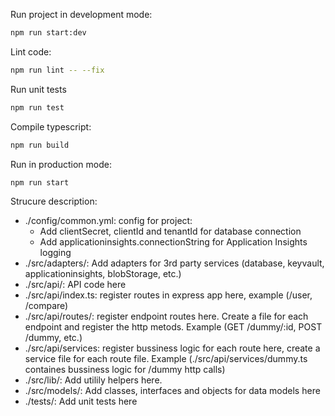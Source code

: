 Run project in development mode:

```bash
npm run start:dev
```

Lint code:

```bash
npm run lint -- --fix
```

Run unit tests

```bash
npm run test
```

Compile typescript:

```bash
npm run build
```

Run in production mode:

```bash
npm run start
```

Strucure description:

- ./config/common.yml: config for project:
  - Add clientSecret, clientId and tenantId for database connection
  - Add applicationinsights.connectionString for Application Insights logging
- ./src/adapters/: Add adapters for 3rd party services (database, keyvault, applicationinsights, blobStorage, etc.)
- ./src/api/: API code here
- ./src/api/index.ts: register routes in express app here, example (/user, /compare)
- ./src/api/routes/: register endpoint routes here. Create a file for each endpoint and register the http metods. Example (GET /dummy/:id, POST /dummy, etc.)
- ./src/api/services: register bussiness logic for each route here, create a service file for each route file. Example (./src/api/services/dummy.ts containes bussiness logic for /dummy http calls)
- ./src/lib/: Add utilily helpers here.
- ./src/models/: Add classes, interfaces and objects for data models here
- ./tests/: Add unit tests here

